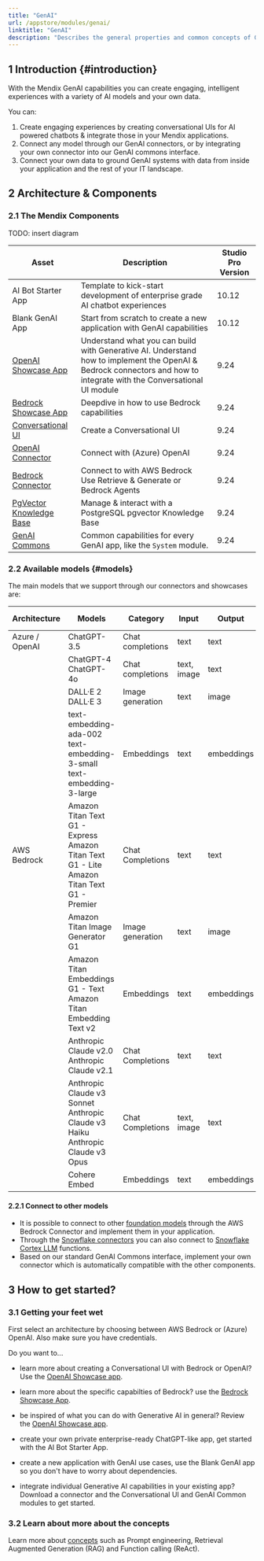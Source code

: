 ```yaml
---
title: "GenAI"
url: /appstore/modules/genai/
linktitle: "GenAI"
description: "Describes the general properties and common concepts of Generative AI in the context of developing Mendix applications and illustrates the preferred way of leveraging platform-supported connectors in applications following the GenAI Commons patterns."
---
```


## 1 Introduction {#introduction}

With the Mendix GenAI capabilities you can create engaging, intelligent experiences with a variety of AI models and your own data.

You can:
1. Create engaging experiences by creating conversational UIs for AI powered chatbots & integrate those in your Mendix applications.
2. Connect any model through our GenAI connectors, or by integrating your own connector into our GenAI commons interface.
3. Connect your own data to ground GenAI systems with data from inside your application and the rest of your IT landscape.

## 2 Architecture & Components

### 2.1 The Mendix Components

TODO: insert diagram

| Asset | Description | Studio Pro Version |
|----------------------|------------------------------------|----------------|
| AI Bot Starter App | Template to kick-start development of enterprise grade AI chatbot experiences | 10.12 |
| Blank GenAI App | Start from scratch to create a new application with GenAI capabilities | 10.12 |
| [OpenAI Showcase App](https://marketplace.mendix.com/link/component/220475) | Understand what you can build with Generative AI. Understand how to implement the OpenAI & Bedrock connectors and how to integrate with the Conversational UI module  | 9.24 |
| [Bedrock Showcase App](https://marketplace.mendix.com/link/component/223535) | Deepdive in how to use Bedrock capabilities | 9.24 |
| [Conversational UI](/appstore/modules/genai/conversational-ui/) | Create a Conversational UI | 9.24 |
| [OpenAI Connector](/appstore/modules/openai-connector/) | Connect with (Azure) OpenAI | 9.24 |
| [Bedrock Connector](/appstore/modules/genai/bedrock/) | Connect to with AWS Bedrock<br />Use Retrieve & Generate or Bedrock Agents | 9.24 |
| [PgVector Knowledge Base](/appstore/modules/pgvector-knowledge-base/) | Manage & interact with a PostgreSQL pgvector Knowledge Base | 9.24 |
| [GenAI Commons](/appstore/modules/genai-commons/) | Common capabilities for every GenAI app, like the `System` module. | 9.24 |

### 2.2 Available models {#models}

The main models that we support through our connectors and showcases are:

| Architecture | Models | Category | Input | Output | Additional capabilities |
|--------------|---------------------|---------------------|-------------------|-----------|-------------------------|
| Azure / OpenAI | ChatGPT-3.5 | Chat completions | text | text | Function calling |
| | ChatGPT-4<br />ChatGPT-4o | Chat completions | text, image | text | Function calling |
| | DALL·E 2<br />DALL·E 3 | Image generation | text | image | |
| | text-embedding-ada-002<br />text-embedding-3-small<br />text-embedding-3-large	 | Embeddings | text | embeddings| |
| AWS Bedrock | Amazon Titan Text G1 - Express <br /> Amazon Titan Text G1 - Lite <br /> Amazon Titan Text G1 - Premier | Chat Completions | text | text | |
| | Amazon Titan Image Generator G1 | Image generation | text | image | |
| | Amazon Titan Embeddings G1 - Text <br /> Amazon Titan Embedding Text v2 | Embeddings | text | embeddings| |
| | Anthropic Claude v2.0 <br /> Anthropic Claude v2.1| Chat Completions | text | text |  |
| | Anthropic Claude v3 Sonnet <br /> Anthropic Claude v3 Haiku  <br /> Anthropic Claude v3 Opus | Chat Completions | text, image | text | Function calling |
| | Cohere Embed | Embeddings | text | embeddings| |

#### 2.2.1 Connect to other models
* It is possible to connect to other [foundation models](https://docs.aws.amazon.com/bedrock/latest/userguide/models-features.html) through the AWS Bedrock Connector and implement them in your application.
* Through the [Snowflake connectors](/appstore/snowflake-modules/) you can also connect to [Snowflake Cortex LLM](https://docs.snowflake.com/en/sql-reference/functions/complete-snowflake-cortex) functions.
* Based on our standard GenAI Commons interface, implement your own connector which is automatically compatible with the other components. 

## 3 How to get started?

### 3.1 Getting your feet wet

First select an architecture by choosing between AWS Bedrock or (Azure) OpenAI. Also make sure you have credentials.

Do you want to...
* learn more about creating a Conversational UI with Bedrock or OpenAI? Use the [OpenAI Showcase app](https://marketplace.mendix.com/link/component/220475).
* learn more about the specific capabilties of Bedrock? use the [Bedrock Showcase App](https://marketplace.mendix.com/link/component/223535).
* be inspired of what you can do with Generative AI in general? Review the [OpenAI Showcase app](https://marketplace.mendix.com/link/component/220475).

* create your own private enterprise-ready ChatGPT-like app, get started with the AI Bot Starter App.
* create a new application with GenAI use cases, use the Blank GenAI app so you don't have to worry about dependencies.
* integrate individual Generative AI capabilities in your existing app? Download a connector and the Conversational UI and GenAI Common modules to get started.

<!-- TODO: insert links -->

### 3.2 Learn about more about the concepts

Learn more about [concepts](/appstore/modules/genai/concepts/) such as Prompt engineering, Retrieval Augmented Generation (RAG) and Function calling (ReAct).
